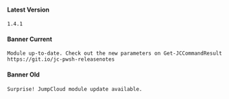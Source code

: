 #### Latest Version

```
1.4.1
```

#### Banner Current

```
Module up-to-date. Check out the new parameters on Get-JCCommandResult https://git.io/jc-pwsh-releasenotes 
```

#### Banner Old

```
Surprise! JumpCloud module update available.
```
